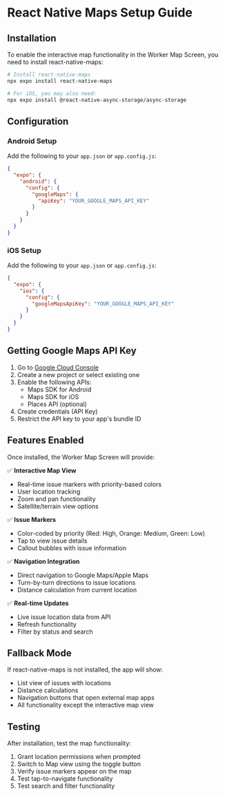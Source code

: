 # React Native Maps Setup Guide

## Installation

To enable the interactive map functionality in the Worker Map Screen, you need to install react-native-maps:

```bash
# Install react-native-maps
npx expo install react-native-maps

# For iOS, you may also need:
npx expo install @react-native-async-storage/async-storage
```

## Configuration

### Android Setup
Add the following to your `app.json` or `app.config.js`:

```json
{
  "expo": {
    "android": {
      "config": {
        "googleMaps": {
          "apiKey": "YOUR_GOOGLE_MAPS_API_KEY"
        }
      }
    }
  }
}
```

### iOS Setup
Add the following to your `app.json` or `app.config.js`:

```json
{
  "expo": {
    "ios": {
      "config": {
        "googleMapsApiKey": "YOUR_GOOGLE_MAPS_API_KEY"
      }
    }
  }
}
```

## Getting Google Maps API Key

1. Go to [Google Cloud Console](https://console.cloud.google.com/)
2. Create a new project or select existing one
3. Enable the following APIs:
   - Maps SDK for Android
   - Maps SDK for iOS
   - Places API (optional)
4. Create credentials (API Key)
5. Restrict the API key to your app's bundle ID

## Features Enabled

Once installed, the Worker Map Screen will provide:

✅ **Interactive Map View**
- Real-time issue markers with priority-based colors
- User location tracking
- Zoom and pan functionality
- Satellite/terrain view options

✅ **Issue Markers**
- Color-coded by priority (Red: High, Orange: Medium, Green: Low)
- Tap to view issue details
- Callout bubbles with issue information

✅ **Navigation Integration**
- Direct navigation to Google Maps/Apple Maps
- Turn-by-turn directions to issue locations
- Distance calculation from current location

✅ **Real-time Updates**
- Live issue location data from API
- Refresh functionality
- Filter by status and search

## Fallback Mode

If react-native-maps is not installed, the app will show:
- List view of issues with locations
- Distance calculations
- Navigation buttons that open external map apps
- All functionality except the interactive map view

## Testing

After installation, test the map functionality:

1. Grant location permissions when prompted
2. Switch to Map view using the toggle button
3. Verify issue markers appear on the map
4. Test tap-to-navigate functionality
5. Test search and filter functionality
